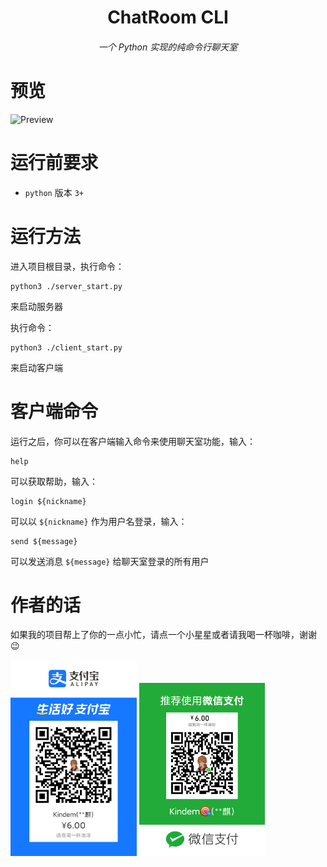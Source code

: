 <div>
    <center>
        <h1>ChatRoom CLI</h1>
        <h6>一个 Python 实现的纯命令行聊天室</h6>
    </center>
</div>

# 预览

![Preview](./doc/preview.gif)

# 运行前要求

* `python` 版本 `3+`

# 运行方法

进入项目根目录，执行命令：

```shell
python3 ./server_start.py
```

来启动服务器

执行命令：

```shell
python3 ./client_start.py
```

来启动客户端

# 客户端命令

运行之后，你可以在客户端输入命令来使用聊天室功能，输入：

```shell
help
```

可以获取帮助，输入：

```shell
login ${nickname}
```

可以以 `${nickname}` 作为用户名登录，输入：

```shell
send ${message}
```

可以发送消息 `${message}` 给聊天室登录的所有用户

# 作者的话

如果我的项目帮上了你的一点小忙，请点一个小星星或者请我喝一杯咖啡，谢谢 😉

<img alt="AliPay" src="./doc/AliPay.jpg" width="40%"/>
<img alt="WeChat" src="./doc/WeChat.png" width="40%"/>